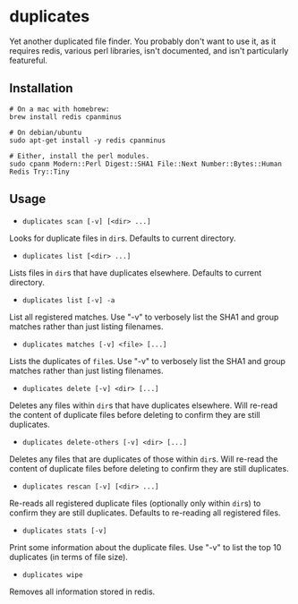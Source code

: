 duplicates
==========

Yet another duplicated file finder. You probably don't want to use it, as
it requires redis, various perl libraries, isn't documented, and isn't
particularly featureful.

Installation
------------

    # On a mac with homebrew:
    brew install redis cpanminus

    # On debian/ubuntu
    sudo apt-get install -y redis cpanminus

    # Either, install the perl modules.
    sudo cpanm Modern::Perl Digest::SHA1 File::Next Number::Bytes::Human Redis Try::Tiny

Usage
-----

* `duplicates scan [-v] [<dir> ...]`

Looks for duplicate files in `dir`s. Defaults to current directory.

* `duplicates list [<dir> ...]`

Lists files in `dir`s that have duplicates elsewhere. Defaults to
current directory.

* `duplicates list [-v] -a`

List all registered matches. Use "-v" to verbosely list the SHA1 and
group matches rather than just listing filenames.

* `duplicates matches [-v] <file> [...]`

Lists the duplicates of `file`s. Use "-v" to verbosely list the SHA1
and group matches rather than just listing filenames.

* `duplicates delete [-v] <dir> [...]`

Deletes any files within `dir`s that have duplicates elsewhere. Will
re-read the content of duplicate files before deleting to confirm
they are still duplicates.

* `duplicates delete-others [-v] <dir> [...]`

Deletes any files that are duplicates of those within `dir`s. Will
re-read the content of duplicate files before deleting to confirm
they are still duplicates.

* `duplicates rescan [-v] [<dir> ...]`

Re-reads all registered duplicate files (optionally only within
`dir`s) to confirm they are still duplicates. Defaults to re-reading
all registered files.

* `duplicates stats [-v]`

Print some information about the duplicate files. Use "-v" to list
the top 10 duplicates (in terms of file size).

* `duplicates wipe`

Removes all information stored in redis.

